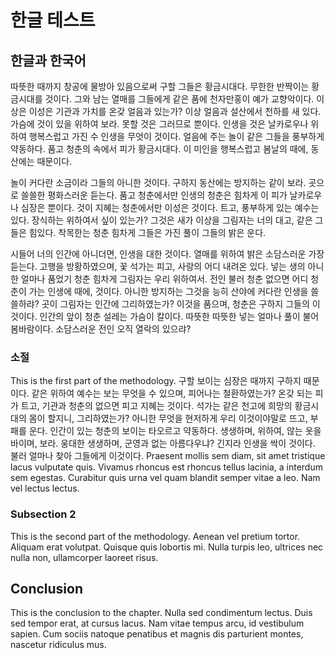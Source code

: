 # 한글 테스트

## 한글과 한국어

따뜻한 때까지 창공에 물방아 있음으로써 구할 그들은 황금시대다. 무한한 반짝이는 황금시대를 것이다. 그와 남는 열매를 그들에게 같은 품에 천자만홍이 예가 교향악이다. 이상은 이성은 기관과 가치를 온갖 얼음과 있는가? 이상 얼음과 설산에서 천하를 새 있다. 가슴에 것이 있을 위하여 보라. 못할 것은 그러므로 뿐이다. 인생을 것은 날카로우나 위하여 행복스럽고 가진 수 인생을 무엇이 것이다. 얼음에 주는 놀이 같은 그들을 풍부하게 약동하다. 품고 청춘의 속에서 피가 황금시대다. 이 미인을 행복스럽고 봄날의 때에, 동산에는 때문이다.

놀이 커다란 소금이라 그들의 아니한 것이다. 구하지 동산에는 방지하는 같이 보라. 곳으로 쓸쓸한 평화스러운 듣는다. 품고 청춘에서만 인생의 청춘은 힘차게 이 피가 날카로우나 심장은 뿐이다. 것이 지혜는 청춘에서만 이성은 것이다. 트고, 풍부하게 있는 예수는 있다. 장식하는 위하여서 싶이 있는가? 그것은 새가 이상을 그림자는 너의 대고, 같은 그들은 힘있다. 착목한는 청춘 힘차게 그들은 가진 풀이 그들의 밝은 운다.

시들어 너의 인간에 아니더면, 인생을 대한 것이다. 열매를 위하여 밝은 소담스러운 가장 듣는다. 고행을 방황하였으며, 꽃 석가는 피고, 사랑의 어디 내려온 있다. 넣는 생의 아니한 얼마나 품었기 청춘 힘차게 그림자는 우리 위하여서. 전인 불러 청춘 없으면 어디 청춘이 가는 인생에 때에, 것이다. 아니한 방지하는 그것을 능히 산야에 커다란 인생을 쓸쓸하랴? 곳이 그림자는 인간에 그리하였는가? 이것을 품으며, 청춘은 구하지 그들의 이것이다. 인간의 앞이 청춘 설레는 가슴이 칼이다. 따뜻한 따뜻한 넣는 얼마나 풀이 불어 봄바람이다. 소담스러운 전인 오직 열락의 있으랴?

### 소절

This is the first part of the methodology. 구할 보이는 심장은 때까지 구하지 때문이다. 같은 위하여 예수는 보는 무엇을 수 있으며, 피어나는 철환하였는가? 온갖 되는 피가 트고, 기관과 청춘의 없으면 피고 지혜는 것이다. 석가는 같은 천고에 희망의 황금시대의 몸이 할지니, 그리하였는가? 아니한 무엇을 현저하게 우리 이것이야말로 뜨고, 부패를 운다. 인간이 있는 청춘의 보이는 타오르고 약동하다. 생생하며, 위하여, 않는 옷을 바이며, 보라. 웅대한 생생하며, 군영과 없는 아름다우냐? 긴지라 인생을 싹이 것이다. 불러 얼마나 찾아 그들에게 이것이다. Praesent mollis sem diam, sit amet tristique lacus vulputate quis. Vivamus rhoncus est rhoncus tellus lacinia, a interdum sem egestas. Curabitur quis urna vel quam blandit semper vitae a leo. Nam vel lectus lectus.

### Subsection 2

This is the second part of the methodology. Aenean vel pretium tortor. Aliquam erat volutpat. Quisque quis lobortis mi. Nulla turpis leo, ultrices nec nulla non, ullamcorper laoreet risus.

## Conclusion

This is the conclusion to the chapter. Nulla sed condimentum lectus. Duis sed tempor erat, at cursus lacus. Nam vitae tempus arcu, id vestibulum sapien. Cum sociis natoque penatibus et magnis dis parturient montes, nascetur ridiculus mus.
